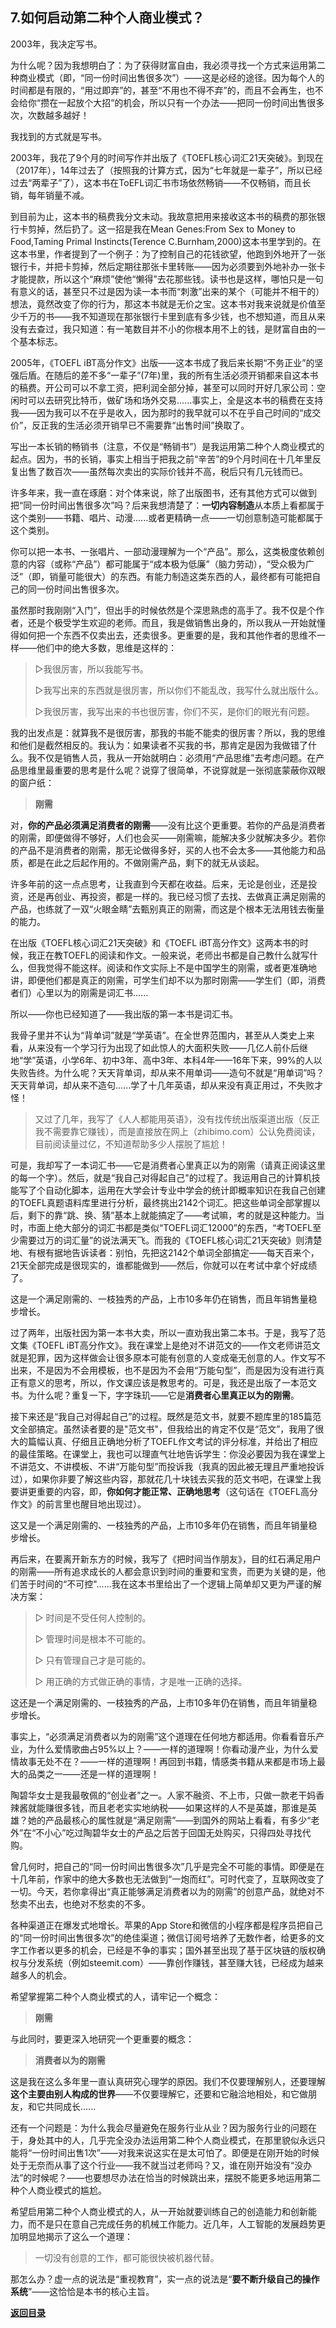 ## 7.如何启动第二种个人商业模式？

2003年，我决定写书。

为什么呢？因为我想明白了：为了获得财富自由，我必须寻找一个方式来运用第二种商业模式（即，“同一份时间出售很多次”）——这是必经的途径。因为每个人的时间都是有限的，“用过即弃”的，甚至“不用也不得不弃”的，而且不会再生，也不会给你“攒在一起放个大招”的机会，所以只有一个办法——把同一份时间出售很多次，次数越多越好！

我找到的方式就是写书。

2003年，我花了9个月的时间写作并出版了《TOEFL核心词汇21天突破》。到现在（2017年），14年过去了（按照我的计算方式，因为“七年就是一辈子”，所以已经过去“两辈子”了），这本书在ToEFL词汇书市场依然畅销——不仅畅销，而且长销，每年销量不减。

到目前为止，这本书的稿费我分文未动。我故意把用来接收这本书的稿费的那张银行卡剪掉，然后扔了。这一招是我在Mean Genes:From Sex to Money to Food,Taming Primal Instincts(Terence C.Burnham,2000)这本书里学到的。在这本书里，作者提到了一个例子：为了控制自己的花钱欲望，他跑到外地开了一张银行卡，并把卡剪掉，然后定期往那张卡里转账——因为必须要到外地补办一张卡才能提款，所以这个“麻烦”使他“懒得”去花那些钱。读书也是这样，哪怕只是一句有意义的话，甚至只不过是因为读一本书而“刺激”出来的某个（可能并不相干的）想法，竟然改变了你的行为，那这本书就是无价之宝。这本书对我来说就是价值至少千万的书——我不知道现在那张银行卡里到底有多少钱，也不想知道，而且从来没有去查过，我只知道：有一笔数目并不小的你根本用不上的钱，是财富自由的一个基本标志。

2005年，《TOEFL iBT高分作文》出版——这本书成了我后来长期“不务正业”的坚强后盾。在随后的差不多“一辈子”(7年)里，我的所有生活必须开销都来自这本书的稿费。开公司可以不拿工资，把利润全部分掉，甚至可以同时开好几家公司：空闲时可以去研究比特币，做矿场和场外交易......事实上，全是这本书的稿费在支持我——因为我可以不在乎是收入，因为那时的我早就可以不在乎自己时间的“成交价”，反正我的生活必须开销早已不需要靠“出售时间”换取了。

写出一本长销的畅销书（注意，不仅是“畅销书”）是我运用第二种个人商业模式的起点。因为，书的长销，事实上相当于把我之前“辛苦”的9个月时间在十几年里反复出售了数百次——虽然每次卖出的实际价钱并不高，税后只有几元钱而已。

许多年来，我一直在琢磨：对个体来说，除了出版图书，还有其他方式可以做到把“同一份时间出售很多次”吗？后来我想清楚了：**一切内容制造**从本质上看都属于这个类别——书籍、唱片、动漫......或者更精确一点——一切创意制造可能都属于这个类别。

你可以把一本书、一张唱片、一部动漫理解为一个“产品”。那么，这类极度依赖创意的内容（或称“产品”）都可能属于“成本极为低廉”（脑力劳动），“受众极为广泛”（即，销量可能很大）的东西。有能力制造这类东西的人，最终都有可能把自己的同一份时间出售很多次。

虽然那时我刚刚“入门”，但出手的时候依然是个深思熟虑的高手了。我不仅是个作者，还是个极受学生欢迎的老师。而且，我是做销售出身的，所以我从一开始就懂得如何把一个东西不仅卖出去，还卖很多。更重要的是，我和其他作者的思维不一样——他们中的绝大多数，思维是这样的：

> ▷我很厉害，所以我能写书。
>
> ▷我写出来的东西就是很厉害，所以你们不能乱改，我写什么就出版什么。
>
> ▷我很厉害，我写出来的书也很厉害，你们不买，是你们的眼光有问题。

我的出发点是：就算我不是很厉害，那我的书能不能卖的很厉害？所以，我的思维和他们是截然相反的。我认为：如果读者不买我的书，那肯定是因为我做错了什么。我不仅是销售人员，我从一开始就明白：必须用“产品思维”去考虑问题。在产品思维里最重要的思考是什么呢？说穿了很简单，不说穿就是一张彻底蒙蔽你双眼的窗户纸：

> **刚需**

对，**你的产品必须满足消费者的刚需**——没有比这个更重要。若你的产品是消费者的刚需，即便做得不够好，人们也会买——刚需嘛，能解决多少就解决多少。若你的产品不是消费者的刚需，那无论做得多好，买的人也不会太多——其他能力和品质，都是在此之后起作用的。不做刚需产品，剩下的就无从谈起。

许多年前的这一点点思考，让我直到今天都在收益。后来，无论是创业，还是投资，还是再创业、再投资，都是一样的。我已经习惯了去找、去做真正满足刚需的产品，也练就了一双“火眼金睛”去甄别真正的刚需，而这是个根本无法用钱去衡量的能力。

在出版《TOEFL核心词汇21天突破》和《TOEFL iBT高分作文》这两本书的时候，我正在教TOEFL的阅读和作文。一般来说，老师出书都是自己教什么就写什么，但我觉得不能这样。阅读和作文实际上不是中国学生的刚需，或者更准确地讲，即便他们都是真正的刚需，可学生们却不以为那时刚需——学生们（即，消费者们）心里以为的刚需是词汇书......

所以——你也已经知道了——我出版的第一本书是词汇书。

我骨子里并不认为“背单词”就是“学英语”。在全世界范围内，甚至从人类史上来看，从来没有一个学习行为出现了如此惊人的大面积失败——几亿人前仆后继地“学”英语，小学6年、初中3年、高中3年、本科4年——16年下来，99%的人以失败告终。为什么呢？天天背单词，却从来不用单词——造句不就是“用单词”吗？天天背单词，却从来不造句......学了十几年英语，却从来没有真正用过，不失败才怪！

> 又过了几年，我写了《人人都能用英语》，没有找传统出版渠道出版（反正我不需要靠它赚钱），而是直接放在网上（zhibimo.com）公认免费阅读，目前阅读量过亿，不知道帮助多少人摆脱了尴尬！

可是，我却写了一本词汇书——它是消费者心里真正以为的刚需（请真正阅读这里的每一个字）。然后，就是“我自己对得起自己"的过程了。我运用自己的计算机技能写了个自动化脚本，运用在大学会计专业中学会的统计即概率知识在我自己创建的TOEFL真题语料库里进行分析，最终挑出2142个词汇。把这些单词全部掌握以后，剩下的靠“跳、换、猜”基本上就能搞定了——考试嘛，考的就是这种能力。当时，市面上绝大部分的词汇书都是类似“TOEFL词汇12000”的东西，“考TOEFL至少需要过万的词汇量”的说法满天飞。而我的《TOEFL核心词汇21天突破》则清楚地、有根有据地告诉读者：别怕，先把这2142个单词全部搞定——每天百来个，21天全部完成是很现实的，谁都能做到——然后，你就可以在考试中拿个好成绩了。

这是一个满足刚需的、一枝独秀的产品，上市10多年仍在销售，而且年销售量稳步增长。

过了两年，出版社因为第一本书大卖，所以一直劝我出第二本书。于是，我写了范文集《TOEFL iBT高分作文》。我在课堂上是绝对不讲范文的——作文老师讲范文就是犯罪，因为这样做会让很多原本可能有创意的人变成毫无创意的人。作文写不出来，不是因为不会用模板，也不是因为不会用“万能句型”，而是因为没有进行真正有意义的思考，所以，作文课应该是教思考的。可是，我还是出版了一本范文书。为什么呢？重复一下，字字珠玑——它是**消费者心里真正以为的刚需**。

接下来还是“我自己对得起自己”的过程。既然是范文书，就要不题库里的185篇范文全部搞定。虽然读者要的是"范文书"，但我给出的肯定不仅是“范文”，我用了很大的篇幅认真、仔细且正确地分析了TOEFL作文考试的评分标准，并给出了相应的最佳策略。在课堂上，我也可以理直气壮地告诉学生：你没必要因为我在课堂上不讲范文、不讲模板、不讲“万能句型”而投诉我（我真的因此被无理且严重地投诉过），如果你非要了解这些内容，那就花几十块钱去买我的范文书吧，在课堂上我要讲更重要的内容，即，**你如何才能正常、正确地思考**（这句话在《TOEFL高分作文》的前言里也醒目地出现过）。

这又是一个满足刚需的、一枝独秀的产品，上市10多年仍在销售，而且年销量稳步增长。

再后来，在要离开新东方的时候，我写了《把时间当作朋友》，目的红石满足用户的刚需——所有追求成长的人都会意识到时间的重要和宝贵，而更为关键的是，他们苦于时间的“不可控"......我在这本书里给出了一个逻辑上简单却又更为严谨的解决方案：

> ▷ 时间是不受任何人控制的。
>
> ▷ 管理时间是根本不可能的。
>
> ▷ 只有管理自己才是可能的。
>
> ▷ 用正确的方式做正确的事情，才是唯一正确的选择。

这还是一个满足刚需的、一枝独秀的产品，上市10多年仍在销售，而且年销量稳步增长。

事实上，“必须满足消费者以为的刚需”这个道理在任何地方都适用。你看看音乐产业，为什么爱情歌曲占95%以上？——一样的道理啊！你看动漫产业，为什么爱情故事无处不在？——一样的道理啊！再回到书籍，情感类书籍从来都是市场上最大的品类之一——还是一样的道理啊！

陶碧华女士是我最敬佩的“创业者”之一。人家不融资、不上市，只做一款老干妈香辣酱就能赚很多钱，而且老老实实地纳税——如果这样的人不是英雄，那谁是英雄？她的产品最核心的属性就是“满足刚需”——到国外的网站上看看，有多少“老外”在“不小心”吃过陶碧华女士的产品之后苦于回国无处购买，只得四处寻找代购。

曾几何时，把自己的“同一份时间出售很多次”几乎是完全不可能的事情。即便是在十几年前，作家中的绝大多数也无法做到“一炮而红”。可时代变了，互联网改变了一切。今天，若你拿得出“真正能够满足消费者以为的刚需”的创意产品，就绝对不愁卖不出去，也绝对不愁卖的不多。

各种渠道正在爆发式地增长。苹果的App Store和微信的小程序都是程序员把自己的“同一份时间出售很多次”的绝佳渠道；微信订阅号培养了无数作者，给更多的文字工作者以更多的机会，已经是不争的事实；国外甚至出现了基于区块链的版权确权与分发系统（例如steemit.com）——靠创作赚钱，甚至赚大钱，已经成为越来越多人的机会。

希望掌握第二种个人商业模式的人，请牢记一个概念：

> **刚需**

与此同时，要更深入地研究一个更重要的概念：

> **消费者以为的刚需**

这是我在这么多年里一直认真研究心理学的原因。我们不仅要理解别人，还要理解**这个主要由别人构成的世界**——不仅要理解它，还要和它融洽地相处，和它做朋友，和它共同成长......

还有一个问题是：为什么我会尽量避免在服务行业从业？因为服务行业的问题在于，身处其中的人，几乎完全没办法运用第二种个人商业模式，在那里貌似永远只能将“一份时间出售1次”——对我来说这实在是太可怕了。即便是在刚开始的时候处于无奈而从事了这个行业——我不就当过老师吗？又，谁在刚开始没有“没办法”的时候呢？——也要想尽办法在恰当的时候跳出来，摆脱不能更多地运用第二种个人商业模式的尴尬。

希望启用第二种个人商业模式的人，从一开始就要训练自己的创造能力和创新能力，而不是只在意自己完成任务的机械工作能力。近几年，人工智能的发展趋势更加明显地揭示了这么一个道理：

> 一切没有创意的工作，都可能很快被机器代替。

那怎么办？虚一点的说法是“重视教育”，实一点的说法是“**要不断升级自己的操作系统**”——这恰恰是本书的核心主旨。

[**返回目录**](./menu.md)
